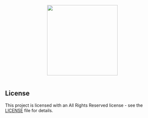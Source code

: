 <div align="center">
  <img src=".github/assets/avatar-pm.png" width="230px" />
</div>
<br/>

## License
This project is licensed with an All Rights Reserved license - see the [LICENSE](LICENSE) file for details.
